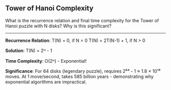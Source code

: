 ## Tower of Hanoi Complexity

What is the recurrence relation and final time complexity for the Tower of Hanoi puzzle with N disks? Why is this significant?

---

**Recurrence Relation**:
T(N) = 0, if N = 0
T(N) = 2T(N-1) + 1, if N > 0

**Solution**: T(N) = 2ᴺ - 1

**Time Complexity**: O(2ᴺ) - Exponential!

**Significance**: For 64 disks (legendary puzzle), requires 2⁶⁴ - 1 ≈ 1.8 × 10¹⁹ moves. At 1 move/second, takes 585 billion years - demonstrating why exponential algorithms are impractical.

